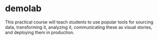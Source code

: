 # demolab
This practical course will teach students to use popular tools for sourcing data, transforming it, analyzing it, communicating these as visual stories, and deploying them in production.
